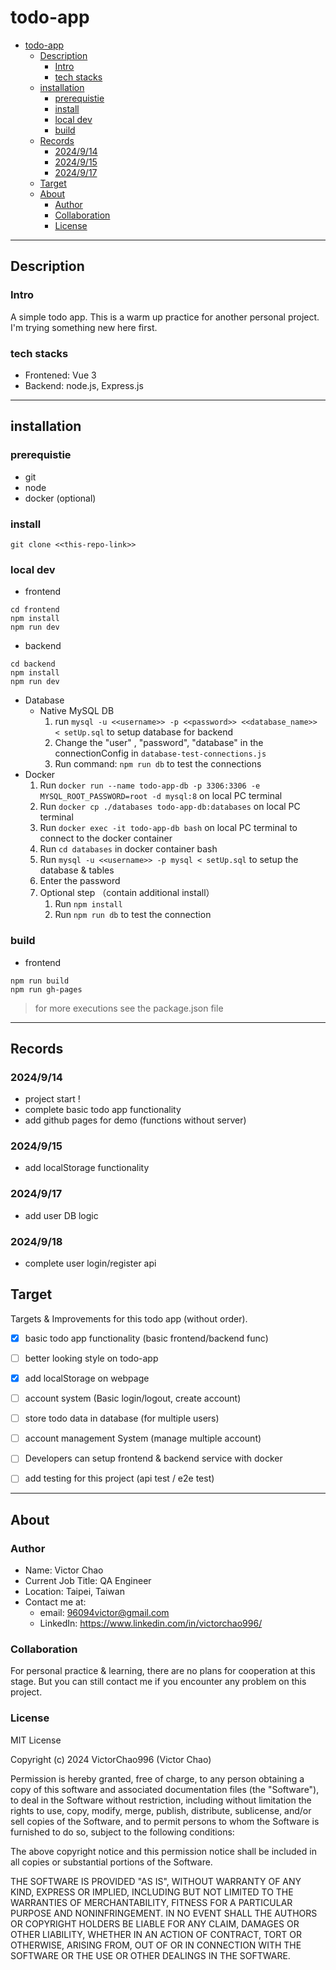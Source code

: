 # todo-app
- [todo-app](#todo-app)
  - [Description](#description)
    - [Intro](#intro)
    - [tech stacks](#tech-stacks)
  - [installation](#installation)
    - [prerequistie](#prerequistie)
    - [install](#install)
    - [local dev](#local-dev)
    - [build](#build)
  - [Records](#records)
    - [2024/9/14](#2024914)
    - [2024/9/15](#2024915)
    - [2024/9/17](#2024917)
  - [Target](#target)
  - [About](#about)
    - [Author](#author)
    - [Collaboration](#collaboration)
    - [License](#license)

---
## Description

### Intro
A simple todo app.
This is a warm up practice for another personal project.
I'm trying something new here first.

### tech stacks
- Frontened: Vue 3
- Backend: node.js, Express.js

---
## installation

### prerequistie
- git
- node
- docker (optional)

### install
```
git clone <<this-repo-link>>
```

### local dev
- frontend
```
cd frontend
npm install
npm run dev
```
- backend
```
cd backend
npm install
npm run dev
```
- Database
  - Native MySQL DB
    1. run `mysql -u <<username>> -p <<password>> <<database_name>> < setUp.sql` to setup database for backend
    2. Change the "user" , "password", "database" in the connectionConfig in `database-test-connections.js`
    3. Run command: `npm run db` to test the connections
 - Docker
    1. Run `docker run --name todo-app-db -p 3306:3306 -e MYSQL_ROOT_PASSWORD=root -d mysql:8` on local PC terminal
    2. Run `docker cp ./databases todo-app-db:databases` on local PC terminal
    3. Run `docker exec -it todo-app-db bash` on local PC terminal to connect to the docker container
    4. Run `cd databases` in docker container bash
    5. Run `mysql -u <<username>> -p mysql < setUp.sql` to setup the database & tables
    6. Enter the password
    7. Optional step （contain additional install）
       1. Run `npm install`
       2. Run `npm run db` to test the connection

### build
- frontend
```
npm run build
npm run gh-pages
```

> for more executions see the package.json file
---
## Records
### 2024/9/14
- project start !
- complete basic todo app functionality
- add github pages for demo (functions without server)
### 2024/9/15
- add localStorage functionality

### 2024/9/17
- add user DB logic

### 2024/9/18
- complete user login/register api


## Target
Targets & Improvements for this todo app (without order).
- [x] basic todo app functionality (basic frontend/backend func)
- [ ] better looking style on todo-app
- [X] add localStorage on webpage
- [ ] account system (Basic login/logout, create account)
- [ ] store todo data in database (for multiple users)
- [ ] account management System (manage multiple account)
- [ ] Developers can setup frontend & backend service with docker
- [ ] add testing for this project (api test / e2e test)


---
## About
### Author
- Name: Victor Chao
- Current Job Title: QA Engineer
- Location: Taipei, Taiwan
- Contact me at: 
  - email: 96094victor@gmail.com
  - LinkedIn: https://www.linkedin.com/in/victorchao996/

### Collaboration
For personal practice & learning, there are no plans for cooperation at this stage.
But you can still contact me if you encounter any problem on this project.

### License
MIT License

Copyright (c) 2024 VictorChao996 (Victor Chao)

Permission is hereby granted, free of charge, to any person obtaining a copy
of this software and associated documentation files (the "Software"), to deal
in the Software without restriction, including without limitation the rights
to use, copy, modify, merge, publish, distribute, sublicense, and/or sell
copies of the Software, and to permit persons to whom the Software is
furnished to do so, subject to the following conditions:

The above copyright notice and this permission notice shall be included in all
copies or substantial portions of the Software.

THE SOFTWARE IS PROVIDED "AS IS", WITHOUT WARRANTY OF ANY KIND, EXPRESS OR
IMPLIED, INCLUDING BUT NOT LIMITED TO THE WARRANTIES OF MERCHANTABILITY,
FITNESS FOR A PARTICULAR PURPOSE AND NONINFRINGEMENT. IN NO EVENT SHALL THE
AUTHORS OR COPYRIGHT HOLDERS BE LIABLE FOR ANY CLAIM, DAMAGES OR OTHER
LIABILITY, WHETHER IN AN ACTION OF CONTRACT, TORT OR OTHERWISE, ARISING FROM,
OUT OF OR IN CONNECTION WITH THE SOFTWARE OR THE USE OR OTHER DEALINGS IN THE
SOFTWARE.
